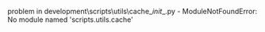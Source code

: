problem in development\scripts\utils\cache\__init__.py - ModuleNotFoundError: No module named 'scripts.utils.cache'
